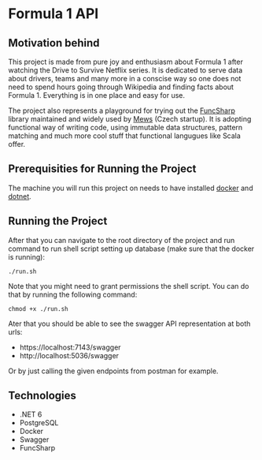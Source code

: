 # Formula 1 API

## Motivation behind
This project is made from pure joy and enthusiasm about Formula 1 after watching the Drive to Survive Netflix series. 
It is dedicated to serve data about drivers, teams and many more in a conscise way so one does not need to spend hours
going through Wikipedia and finding facts about Formula 1. Everything is in one place and easy for use.

The project also represents a playground for trying out the [FuncSharp](https://github.com/siroky/FuncSharp) library maintained and widely used by 
[Mews](mews.com) (Czech startup). It is adopting functional way of writing code, using immutable data structures, pattern matching
and much more cool stuff that functional langugues like Scala offer.

## Prerequisities for Running the Project
The machine you will run this project on needs to have installed [docker](https://www.docker.com/get-started) and [dotnet](https://dotnet.microsoft.com/en-us/download).

## Running the Project

After that you can navigate to the root directory of the project and run command to run shell script setting up database (make sure that the docker is running):
```
./run.sh
```

Note that you might need to grant permissions the shell script. You can do that by running the following command:
```
chmod +x ./run.sh
```

Ater that you should be able to see the swagger API representation at both urls:
- https://localhost:7143/swagger
- http://localhost:5036/swagger

Or by just calling the given endpoints from postman for example.

## Technologies
- .NET 6
- PostgreSQL
- Docker
- Swagger
- FuncSharp

